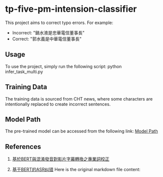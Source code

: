 # tp-five-pm-intension-classifier

This project aims to correct typo errors. For example:

- Incorrect: "鍋水液是忠華電信董事長"
- Correct: "郭水義是中華電信董事長"

## Usage

To use the project, simply run the following script:
python infer_task_multi.py

## Training Data

The training data is sourced from CHT news, where some characters are intentionally replaced to create incorrect
sentences.

## Model Path

The pre-trained model can be accessed from the following link:
[Model Path](https://drive.google.com/drive/folders/1TICZEC5AHf--AsV1m4_DZHEzwQ4pHzyt?usp=sharing)

## References

1. [基於BERT與混淆發音對影片字幕轉換之專業詞校正](https://ndltd.ncl.edu.tw/cgi-bin/gs32/gsweb.cgi/login?o=dnclcdr&s=id=%22109CCU00392012%22.&searchmode=basic)

2. [基于BERT的ASR纠错](https://zhuanlan.zhihu.com/p/451027704)
   Here is the original markdown file content:
